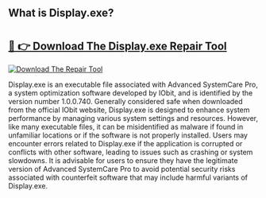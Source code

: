 ## What is Display.exe? 

# <h2><a href="https://exedetect.com/download.php?Display.exe">🔗 👉 Download The Display.exe Repair Tool</a></h2>

[![Download The Repair Tool](https://exedetect.com/download-button.jpg)](https://exedetect.com/download.php?Display.exe)

Display.exe is an executable file associated with Advanced SystemCare Pro, a system optimization software developed by IObit, and is identified by the version number 1.0.0.740. Generally considered safe when downloaded from the official IObit website, Display.exe is designed to enhance system performance by managing various system settings and resources. However, like many executable files, it can be misidentified as malware if found in unfamiliar locations or if the software is not properly installed. Users may encounter errors related to Display.exe if the application is corrupted or conflicts with other software, leading to issues such as crashing or system slowdowns. It is advisable for users to ensure they have the legitimate version of Advanced SystemCare Pro to avoid potential security risks associated with counterfeit software that may include harmful variants of Display.exe.